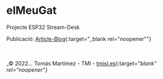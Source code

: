 # elMeuGat
Projecte ESP32 Stream-Desk

Publicació: [Article-Blog](https://tomas.tmisl.es/2022/03/elmeugat-un-streamdesk-con-esp32/){:target="_blank rel="noopener""}

<br /><br />
_&copy; 2022... Tomás Martímez - TMI - [tmisl.es](https://tmisl.es){:target="_blank" rel="noopener"}_
